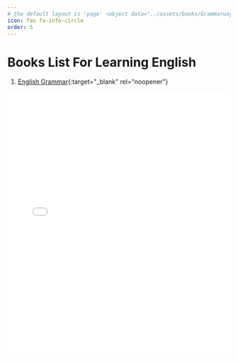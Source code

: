 ```yaml
---
# the default layout is 'page' <object data="../assets/books/Grammarway-1.pdf" width="1000" height="1000" type='application/pdf'></object>
icon: fas fa-info-circle
order: 5
---
```


# Books List For Learning English
1. [English Grammar](/assets/books/Grammarway-1.pdf){:target="_blank" rel="noopener"}

<iframe src="../assets/books/Grammarway-1.pdf" width="100%" height="600px" style="border: none;"></iframe>
